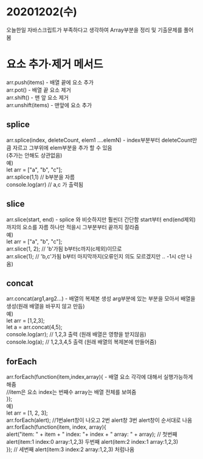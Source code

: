 20201202(수)
=
오늘한일
자바스크립트가 부족하다고 생각하여 Array부분을 정리 및 기출문제를 풀어봄


# 요소 추가·제거 메서드
arr.push(items) - 배열 끝에 요소 추가<br>
arr.pot() - 배열 끝 요소 제거<br>
arr.shift() - 맨 앞 요소 제거<br>
arr.unshift(items) - 맨앞에 요소 추가<br>

## splice 
arr.splice(index, deleteCount, elem1 ....elemN) - index부분부터 deleteCount만큼 자르고 그부위에 elem부분을 추가 할 수 있음<br>(추가는 안해도 상관없음)<br>
예)<br>
let arr = ["a", "b", "c"];<br>
   arr.splice(1,1)  // b부분을 자름<br>
   console.log(arr) // a,c 가 출력됨<br>

## slice
arr.slice(start, end) - splice 와 비슷하지만 훨씬더 간단함 start부터 end(end제외)까지의 요소를 자름 하나만 적을시 그부분부터 끝까지 잘라줌<br>
예)<br>
let arr = ["a", "b", "c"];<br>
arr.slice(1, 2); // 'b'가됨 b부터c까지(c제외)이므로<br>
arr.slice(1);   // 'b,c'가됨 b부터 마지막까지(오류인지 의도 모르겠지만 .. -1시 c만 나옴)<br>

## concat
arr.concat(arg1,arg2...) - 배열의 복제본 생성 arg부분에 있는 부분을 모아서 배열을 생성(원래 배열을 바꾸지 않고 만듬)<br>
예)<br>
let arr = [1,2,3];<br>
let a = arr.concat(4,5);<br>
console.log(arr);  // 1,2,3 출력 (원래 배열은 영향을 받지않음)<br>
console.log(a);    // 1,2,3,4,5 출력 (원래 배열의 복제본에 만들어줌)<br>

## forEach
arr.forEach(function(item,index,array){ - 배열 요소 각각에 대해서 실행가능하게 해줌<br>
  //item은 요소 index는 번째수 array는 배열 전체를 보여줌<br>
});<br>
예)<br>
let arr = [1, 2, 3];<br>
arr.forEach(alert);   //1번alert창이 나오고 2번 alert창 3번 alert창이 순서대로 나옴<br>
arr.forEach(function(item, index, array){<br>
  alert("item: " + item + " index: "+ index + " array: " + array); // 첫번째 alert(item:1 index:0 array:1,2,3) 두번째 alert(item:2 index:1 array:1,2,3)<br>
});                                                                // 세번째 alert(item:3 index:2 array:1,2,3)  처럼나옴<br>
